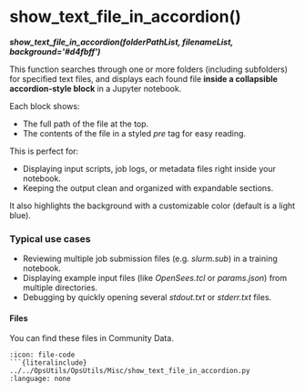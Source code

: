 # show_text_file_in_accordion()
***show_text_file_in_accordion(folderPathList, filenameList, background='#d4fbff')***

This function searches through one or more folders (including subfolders) for specified text files, and displays each found file **inside a collapsible accordion-style block** in a Jupyter notebook.

Each block shows:

* The full path of the file at the top.
* The contents of the file in a styled *pre* tag for easy reading.

This is perfect for:

* Displaying input scripts, job logs, or metadata files right inside your notebook.
* Keeping the output clean and organized with expandable sections.

It also highlights the background with a customizable color (default is a light blue).


### Typical use cases

* Reviewing multiple job submission files (e.g. *slurm.sub*) in a training notebook.
* Displaying example input files (like *OpenSees.tcl* or *params.json*) from multiple directories.
* Debugging by quickly opening several *stdout.txt* or *stderr.txt* files.


#### Files
You can find these files in Community Data.

```{dropdown} show_text_file_in_accordion.py
:icon: file-code
```{literalinclude} ../../OpsUtils/OpsUtils/Misc/show_text_file_in_accordion.py
:language: none
```
